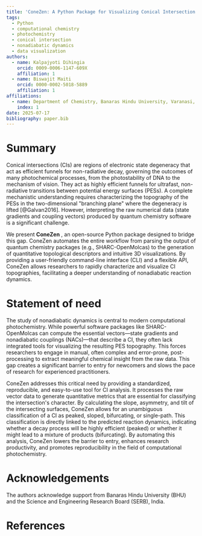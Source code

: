```yaml
---
title: 'ConeZen: A Python Package for Visualizing Conical Intersection Branching Planes'
tags:
  - Python
  - computational chemistry
  - photochemistry
  - conical intersection
  - nonadiabatic dynamics
  - data visualization
authors:
  - name: Kalpajyoti Dihingia
    orcid: 0009-0006-1147-609X
    affiliation: 1
  - name: Biswajit Maiti
    orcid: 0000-0002-5018-5889
    affiliation: 1
affiliations:
  - name: Department of Chemistry, Banaras Hindu University, Varanasi, Uttar Pradesh, India
    index: 1
date: 2025-07-17
bibliography: paper.bib
---
```


# Summary

Conical intersections (CIs) are regions of electronic state degeneracy that act as efficient funnels for non-radiative decay, governing the outcomes of many photochemical processes, from the photostability of DNA to the mechanism of vision. They act as highly efficient funnels for ultrafast, non-radiative transitions between potential energy surfaces (PESs). A complete mechanistic understanding requires characterizing the topography of the PESs in the two-dimensional "branching plane" where the degeneracy is lifted [@Galvan2016]. However, interpreting the raw numerical data (state gradients and coupling vectors) produced by quantum chemistry software is a significant challenge.

We present **ConeZen** , an open-source Python package designed to bridge this gap. ConeZen automates the entire workflow from parsing the output of quantum chemistry packages (e.g., SHARC-OpenMolcas) to the generation of quantitative topological descriptors and intuitive 3D visualizations. By providing a user-friendly command-line interface (CLI) and a flexible API, ConeZen allows researchers to rapidly characterize and visualize CI topographies, facilitating a deeper understanding of nonadiabatic reaction dynamics.

# Statement of need

The study of nonadiabatic dynamics is central to modern computational photochemistry. While powerful software packages like SHARC-OpenMolcas can compute the essential vectors—state gradients and nonadiabatic couplings (NACs)—that describe a CI, they often lack integrated tools for visualizing the resulting PES topography. This forces researchers to engage in manual, often complex and error-prone, post-processing to extract meaningful chemical insight from the raw data. This gap creates a significant barrier to entry for newcomers and slows the pace of research for experienced practitioners.

ConeZen addresses this critical need by providing a standardized, reproducible, and easy-to-use tool for CI analysis. It processes the raw vector data to generate quantitative metrics that are essential for classifying the intersection's character. By calculating the slope, asymmetry, and tilt of the intersecting surfaces, ConeZen allows for an unambiguous classification of a CI as peaked, sloped, bifurcating, or single-path. This classification is directly linked to the predicted reaction dynamics, indicating whether a decay process will be highly efficient (peaked) or whether it might lead to a mixture of products (bifurcating). By automating this analysis, ConeZen lowers the barrier to entry, enhances research productivity, and promotes reproducibility in the field of computational photochemistry.



# Acknowledgements

The authors acknowledge support from Banaras Hindu University (BHU) and the Science and Engineering Research Board (SERB), India.

# References



